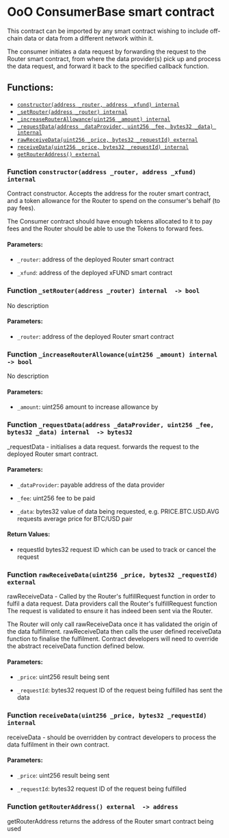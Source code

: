 # OoO ConsumerBase smart contract


This contract can be imported by any smart contract wishing to include
off-chain data or data from a different network within it.

The consumer initiates a data request by forwarding the request to the Router
smart contract, from where the data provider(s) pick up and process the
data request, and forward it back to the specified callback function.


## Functions:
- [`constructor(address _router, address _xfund) internal`](#ConsumerBase-constructor-address-address-)
- [`_setRouter(address _router) internal`](#ConsumerBase-_setRouter-address-)
- [`_increaseRouterAllowance(uint256 _amount) internal`](#ConsumerBase-_increaseRouterAllowance-uint256-)
- [`_requestData(address _dataProvider, uint256 _fee, bytes32 _data) internal`](#ConsumerBase-_requestData-address-uint256-bytes32-)
- [`rawReceiveData(uint256 _price, bytes32 _requestId) external`](#ConsumerBase-rawReceiveData-uint256-bytes32-)
- [`receiveData(uint256 _price, bytes32 _requestId) internal`](#ConsumerBase-receiveData-uint256-bytes32-)
- [`getRouterAddress() external`](#ConsumerBase-getRouterAddress--)



<a name="ConsumerBase-constructor-address-address-"></a>
### Function `constructor(address _router, address _xfund) internal `
Contract constructor. Accepts the address for the router smart contract,
and a token allowance for the Router to spend on the consumer's behalf (to pay fees).

The Consumer contract should have enough tokens allocated to it to pay fees
and the Router should be able to use the Tokens to forward fees.


#### Parameters:
- `_router`: address of the deployed Router smart contract

- `_xfund`: address of the deployed xFUND smart contract
<a name="ConsumerBase-_setRouter-address-"></a>
### Function `_setRouter(address _router) internal  -> bool`
No description
#### Parameters:
- `_router`: address of the deployed Router smart contract
<a name="ConsumerBase-_increaseRouterAllowance-uint256-"></a>
### Function `_increaseRouterAllowance(uint256 _amount) internal  -> bool`
No description
#### Parameters:
- `_amount`: uint256 amount to increase allowance by
<a name="ConsumerBase-_requestData-address-uint256-bytes32-"></a>
### Function `_requestData(address _dataProvider, uint256 _fee, bytes32 _data) internal  -> bytes32`
_requestData - initialises a data request. forwards the request to the deployed
Router smart contract.


#### Parameters:
- `_dataProvider`: payable address of the data provider

- `_fee`: uint256 fee to be paid

- `_data`: bytes32 value of data being requested, e.g. PRICE.BTC.USD.AVG requests
average price for BTC/USD pair

#### Return Values:
- requestId bytes32 request ID which can be used to track or cancel the request
<a name="ConsumerBase-rawReceiveData-uint256-bytes32-"></a>
### Function `rawReceiveData(uint256 _price, bytes32 _requestId) external `
rawReceiveData - Called by the Router's fulfillRequest function
in order to fulfil a data request. Data providers call the Router's fulfillRequest function
The request is validated to ensure it has indeed been sent via the Router.

The Router will only call rawReceiveData once it has validated the origin of the data fulfillment.
rawReceiveData then calls the user defined receiveData function to finalise the fulfilment.
Contract developers will need to override the abstract receiveData function defined below.


#### Parameters:
- `_price`: uint256 result being sent

- `_requestId`: bytes32 request ID of the request being fulfilled
has sent the data
<a name="ConsumerBase-receiveData-uint256-bytes32-"></a>
### Function `receiveData(uint256 _price, bytes32 _requestId) internal `
receiveData - should be overridden by contract developers to process the
data fulfilment in their own contract.


#### Parameters:
- `_price`: uint256 result being sent

- `_requestId`: bytes32 request ID of the request being fulfilled
<a name="ConsumerBase-getRouterAddress--"></a>
### Function `getRouterAddress() external  -> address`
getRouterAddress returns the address of the Router smart contract being used




